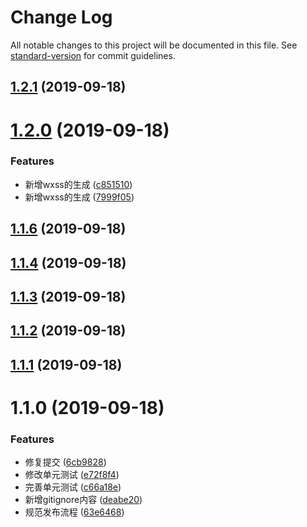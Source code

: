 # Change Log

All notable changes to this project will be documented in this file. See [standard-version](https://github.com/conventional-changelog/standard-version) for commit guidelines.

<a name="1.2.1"></a>
## [1.2.1](https://github.com/HuaRongSAO/iconfont-tools/compare/v1.2.0...v1.2.1) (2019-09-18)



<a name="1.2.0"></a>
# [1.2.0](https://github.com/HuaRongSAO/iconfont-tools/compare/v1.1.6...v1.2.0) (2019-09-18)


### Features

* 新增wxss的生成 ([c851510](https://github.com/HuaRongSAO/iconfont-tools/commit/c851510))
* 新增wxss的生成 ([7999f05](https://github.com/HuaRongSAO/iconfont-tools/commit/7999f05))



<a name="1.1.6"></a>
## [1.1.6](https://github.com/HuaRongSAO/iconfont-tools/compare/v1.1.4...v1.1.6) (2019-09-18)



<a name="1.1.4"></a>
## [1.1.4](https://github.com/HuaRongSAO/iconfont-tools/compare/v1.1.3...v1.1.4) (2019-09-18)



<a name="1.1.3"></a>
## [1.1.3](https://github.com/HuaRongSAO/iconfont-tools/compare/v1.1.2...v1.1.3) (2019-09-18)



<a name="1.1.2"></a>
## [1.1.2](https://github.com/HuaRongSAO/iconfont-tools/compare/v1.1.1...v1.1.2) (2019-09-18)



<a name="1.1.1"></a>
## [1.1.1](https://github.com/HuaRongSAO/iconfont-tools/compare/v1.1.0...v1.1.1) (2019-09-18)



<a name="1.1.0"></a>
# 1.1.0 (2019-09-18)


### Features

* 修复提交 ([6cb9828](https://github.com/HuaRongSAO/iconfont-tools/commit/6cb9828))
* 修改单元测试 ([e72f8f4](https://github.com/HuaRongSAO/iconfont-tools/commit/e72f8f4))
* 完善单元测试 ([c66a18e](https://github.com/HuaRongSAO/iconfont-tools/commit/c66a18e))
* 新增gitignore内容 ([deabe20](https://github.com/HuaRongSAO/iconfont-tools/commit/deabe20))
* 规范发布流程 ([63e6468](https://github.com/HuaRongSAO/iconfont-tools/commit/63e6468))
